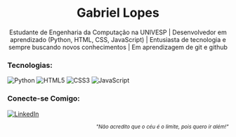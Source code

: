 <h1 align="center">Gabriel Lopes</h1>
<p align="center">Estudante de Engenharia da Computação na UNIVESP | Desenvolvedor em aprendizado (Python, HTML, CSS, JavaScript) | Entusiasta de tecnologia e sempre buscando novos conhecimentos | Em aprendizagem de git e github </p>


  
  ### Tecnologias:
  <p align="left">
  <img src="https://img.shields.io/badge/Python-3776AB?style=for-the-badge&logo=python&logoColor=white" alt="Python">
  <img src="https://img.shields.io/badge/HTML5-E34F26?style=for-the-badge&logo=html5&logoColor=white" alt="HTML5">
  <img src="https://img.shields.io/badge/CSS3-1572B6?style=for-the-badge&logo=css3&logoColor=white" alt="CSS3">
  <img src="https://img.shields.io/badge/JavaScript-F7DF1E?style=for-the-badge&logo=javascript&logoColor=black" alt="JavaScript">
</p>

<p align="left">
  
  ### Conecte-se Comigo:
  <a href="https://www.linkedin.com/in/gabriel-lopes-da-silva-ba85b328a/"><img src="https://img.shields.io/badge/LinkedIn-0077B5?style=for-the-badge&logo=linkedin&logoColor=white" alt="LinkedIn"></a>
</p>

<p align="right">
  <sub><i>"Não acredito que o céu é o limite, pois quero ir além!"</i></sub>
</p>
